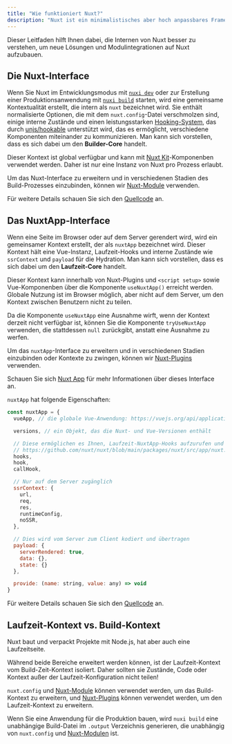 ```yaml
---
title: "Wie funktioniert Nuxt?"
description: "Nuxt ist ein minimalistisches aber hoch anpassbares Framework zur Entwicklung von Webanwendungen."
---
```


Dieser Leitfaden hilft Ihnen dabei, die Internen von Nuxt besser zu verstehen, um neue Lösungen und Modulintegrationen auf Nuxt aufzubauen.

## Die Nuxt-Interface

Wenn Sie Nuxt im Entwicklungsmodus mit [`nuxi dev`](/docs/api/commands/dev) oder zur Erstellung einer Produktionsanwendung mit [`nuxi build`](/docs/api/commands/build) starten,
wird eine gemeinsame Kontextualität erstellt, die intern als `nuxt` bezeichnet wird. Sie enthält normalisierte Optionen, die mit dem `nuxt.config`-Datei verschmolzen sind,
einige interne Zustände und einen leistungsstarken [Hooking-System](/docs/api/advanced/hooks), das durch [unjs/hookable](https://github.com/unjs/hookable) unterstützt wird,
das es ermöglicht, verschiedene Komponenten miteinander zu kommunizieren. Man kann sich vorstellen, dass es sich dabei um den **Builder-Core** handelt.

Dieser Kontext ist global verfügbar und kann mit [Nuxt Kit](/docs/guide/going-further/kit)-Komponenben verwendet werden.
Daher ist nur eine Instanz von Nuxt pro Prozess erlaubt.

Um das Nuxt-Interface zu erweitern und in verschiedenen Stadien des Build-Prozesses einzubinden, können wir [Nuxt-Module](/docs/guide/going-further/modules) verwenden.

Für weitere Details schauen Sie sich den [Quellcode](https://github.com/nuxt/nuxt/blob/main/packages/nuxt/src/core/nuxt.ts) an.

## Das NuxtApp-Interface

Wenn eine Seite im Browser oder auf dem Server gerendert wird, wird ein gemeinsamer Kontext erstellt, der als `nuxtApp` bezeichnet wird.
Dieser Kontext hält eine Vue-Instanz, Laufzeit-Hooks und interne Zustände wie `ssrContext` und `payload` für die Hydration.
Man kann sich vorstellen, dass es sich dabei um den **Laufzeit-Core** handelt.

Dieser Kontext kann innerhalb von Nuxt-Plugins und `<script setup>` sowie Vue-Komponenben über die Komponente `useNuxtApp()` erreicht werden.
Globale Nutzung ist im Browser möglich, aber nicht auf dem Server, um den Kontext zwischen Benutzern nicht zu teilen.

Da die Komponente `useNuxtApp` eine Ausnahme wirft, wenn der Kontext derzeit nicht verfügbar ist, können Sie die Komponente `tryUseNuxtApp` verwenden, die stattdessen `null` zurückgibt, anstatt eine Ausnahme zu werfen.

Um das `nuxtApp`-Interface zu erweitern und in verschiedenen Stadien einzubinden oder Kontexte zu zwingen, können wir [Nuxt-Plugins](/docs/guide/directory-structure/plugins) verwenden.

Schauen Sie sich [Nuxt App](/docs/api/composables/use-nuxt-app) für mehr Informationen über dieses Interface an.

`nuxtApp` hat folgende Eigenschaften:

```js
const nuxtApp = {
  vueApp, // die globale Vue-Anwendung: https://vuejs.org/api/application.html#application-api

  versions, // ein Objekt, das die Nuxt- und Vue-Versionen enthält

  // Diese ermöglichen es Ihnen, Laufzeit-NuxtApp-Hooks aufzurufen und hinzuzufügen
  // https://github.com/nuxt/nuxt/blob/main/packages/nuxt/src/app/nuxt.ts#L18
  hooks,
  hook,
  callHook,

  // Nur auf dem Server zugänglich
  ssrContext: {
    url,
    req,
    res,
    runtimeConfig,
    noSSR,
  },

  // Dies wird vom Server zum Client kodiert und übertragen
  payload: {
    serverRendered: true,
    data: {},
    state: {}
  },

  provide: (name: string, value: any) => void
}
```

Für weitere Details schauen Sie sich den [Quellcode](https://github.com/nuxt/nuxt/blob/main/packages/nuxt/src/app/nuxt.ts) an.

## Laufzeit-Kontext vs. Build-Kontext

Nuxt baut und verpackt Projekte mit Node.js, hat aber auch eine Laufzeitseite.

Während beide Bereiche erweitert werden können, ist der Laufzeit-Kontext vom Build-Zeit-Kontext isoliert. Daher sollten sie Zustände, Code oder Kontext außer der Laufzeit-Konfiguration nicht teilen!

`nuxt.config` und [Nuxt-Module](/docs/guide/going-further/modules) können verwendet werden, um das Build-Kontext zu erweitern, und [Nuxt-Plugins](/docs/guide/directory-structure/plugins) können verwendet werden, um den Laufzeit-Kontext zu erweitern.

Wenn Sie eine Anwendung für die Produktion bauen, wird `nuxi build` eine unabhängige Build-Datei im `.output` Verzeichnis generieren, die unabhängig von `nuxt.config` und [Nuxt-Modulen](/docs/guide/going-further/modules) ist.